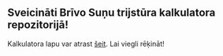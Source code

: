 ## Sveicināti Brīvo Suņu trijstūra kalkulatora repozitorijā!

Kalkulatora lapu var atrast [šeit](https://in24.github.io/trijsturaKalkulators/). Lai viegli rēķināt!
